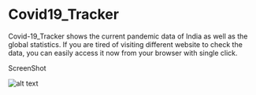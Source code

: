# Covid19_Tracker
Covid-19_Tracker shows the current pandemic data of India as well as the global statistics. If you are tired of visiting different website to check the data, you can easily access it now from your browser with single click.


ScreenShot

![alt text](https://github.com/[Amarjit-Singh-1]/[Covid19_Tracker/blob/tracker.jpg?raw=true)
